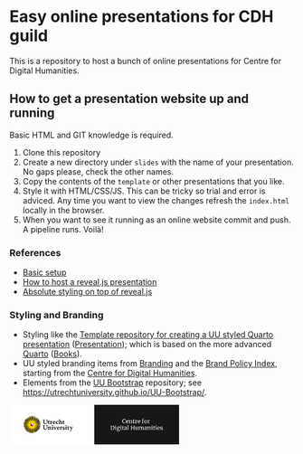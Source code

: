 # Easy online presentations for CDH guild
This is a repository to host a bunch of online presentations for Centre for Digital Humanities.

## How to get a presentation website up and running
Basic HTML and GIT knowledge is required.

1. Clone this repository
2. Create a new directory under `slides` with the name of your presentation. No gaps please, check the other names.
3. Copy the contents of the `template` or other presentations that you like.
4. Style it with HTML/CSS/JS. This can be tricky so trial and error is adviced. Any time you want to view the changes refresh the `index.html` locally in the browser.
5. When you want to see it running as an online website commit and push. A pipeline runs. Voilà!

### References
- [Basic setup](https://revealjs.com/installation/#basic-setup)
- [How to host a reveal.js presentation](https://stackoverflow.com/questions/31163633/how-to-host-a-reveal-js-presentation/)
- [Absolute styling on top of reveal.js](https://stackoverflow.com/questions/23543193/can-i-put-a-caption-on-the-lower-right-in-reveal-js)

### Styling and Branding
- Styling like the [Template repository for creating a UU styled Quarto presentation](https://github.com/UtrechtUniversity/uu-quarto-presentation-template) ([Presentation](https://utrechtuniversity.github.io/uu-quarto-presentation-template/uu_template#/presentation-title)); which is based on the more advanced [Quarto]() ([Books](https://quarto.org/docs/books/)).
- UU styled branding items from [Branding](https://github.com/CentreForDigitalHumanities/Branding/) and the [Brand Policy Index](https://www.uu.nl/en/organisation/corporate-identity/index-a-z), starting from the [Centre for Digital Humanities](https://github.com/CentreForDigitalHumanities/Branding/tree/main/Centre%20for%20Digital%20Humanities).
- Elements from the [UU Bootstrap](https://github.com/UtrechtUniversity/UU-Bootstrap) repository; see https://utrechtuniversity.github.io/UU-Bootstrap/.


<a href="https://cdh.uu.nl/" target="_blank"><img src="https://github.com/CentreForDigitalHumanities/Education/blob/main/img/UU-CDH_logo_EN_def_UU_CDH_logo_EN_yellowwhite.jpg" width="300"></a>
